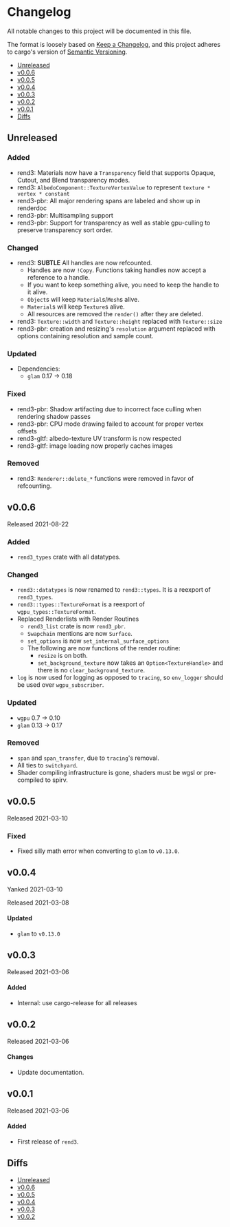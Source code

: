 # Changelog

All notable changes to this project will be documented in this file.

The format is loosely based on [Keep a Changelog](https://keepachangelog.com/en/1.0.0/),
and this project adheres to cargo's version of [Semantic Versioning](https://semver.org/spec/v2.0.0.html).

- [Unreleased](#unreleased)
- [v0.0.6](#v006)
- [v0.0.5](#v005)
- [v0.0.4](#v004)
- [v0.0.3](#v003)
- [v0.0.2](#v002)
- [v0.0.1](#v001)
- [Diffs](#diffs)

## Unreleased

### Added
- rend3: Materials now have a `Transparency` field that supports Opaque, Cutout, and Blend transparency modes.
- rend3: `AlbedoComponent::TextureVertexValue` to represent `texture * vertex * constant`
- rend3-pbr: All major rendering spans are labeled and show up in renderdoc
- rend3-pbr: Multisampling support
- rend3-pbr: Support for transparency as well as stable gpu-culling to preserve transparency sort order.


### Changed
- rend3: **SUBTLE** All handles are now refcounted.
  - Handles are now `!Copy`. Functions taking handles now accept a reference to a handle.
  - If you want to keep something alive, you need to keep the handle to it alive.
  - `Object`s will keep `Material`s/`Mesh`s alive.
  - `Material`s will keep `Texture`s alive.
  - All resources are removed the `render()` after they are deleted.
- rend3: `Texture::width` and `Texture::height` replaced with `Texture::size`
- rend3-pbr: creation and resizing's `resolution` argument replaced with options containing resolution and sample count.
  
### Updated
- Dependencies:
  - `glam` 0.17 -> 0.18

### Fixed
- rend3-pbr: Shadow artifacting due to incorrect face culling when rendering shadow passes
- rend3-pbr: CPU mode drawing failed to account for proper vertex offsets
- rend3-gltf: albedo-texture UV transform is now respected
- rend3-gltf: image loading now properly caches images

### Removed
- rend3: `Renderer::delete_*` functions were removed in favor of refcounting.

## v0.0.6

Released 2021-08-22

### Added
- `rend3_types` crate with all datatypes.

### Changed
- `rend3::datatypes` is now renamed to `rend3::types`. It is a reexport of `rend3_types`.
- `rend3::types::TextureFormat` is a reexport of `wgpu_types::TextureFormat`.
- Replaced Renderlists with Render Routines
  - `rend3_list` crate is now `rend3_pbr`.
  - `Swapchain` mentions are now `Surface`.
  - `set_options` is now `set_internal_surface_options`
  - The following are now functions of the render routine:
    - `resize` is on both.
    - `set_background_texture` now takes an `Option<TextureHandle>` and there is no `clear_background_texture`.
- `log` is now used for logging as opposed to `tracing`, so `env_logger` should be used over `wgpu_subscriber`.

### Updated
- `wgpu` 0.7 -> 0.10
- `glam` 0.13 -> 0.17

### Removed
- `span` and `span_transfer`, due to `tracing`'s removal.
- All ties to `switchyard`.
- Shader compiling infrastructure is gone, shaders must be wgsl or pre-compiled to spirv.

## v0.0.5

Released 2021-03-10

### Fixed
- Fixed silly math error when converting to `glam` to `v0.13.0`.

## v0.0.4

Yanked 2021-03-10

Released 2021-03-08

#### Updated
- `glam` to `v0.13.0`

## v0.0.3

Released 2021-03-06

#### Added
- Internal: use cargo-release for all releases

## v0.0.2

Released 2021-03-06

#### Changes
- Update documentation.

## v0.0.1

Released 2021-03-06

#### Added
- First release of `rend3`.

## Diffs

- [Unreleased](https://github.com/BVE-Reborn/rend3/compare/v0.0.6...HEAD)
- [v0.0.6](https://github.com/BVE-Reborn/rend3/compare/v0.0.5...v0.0.6)
- [v0.0.5](https://github.com/BVE-Reborn/rend3/compare/v0.0.4...v0.0.5)
- [v0.0.4](https://github.com/BVE-Reborn/rend3/compare/v0.0.3...v0.0.4)
- [v0.0.3](https://github.com/BVE-Reborn/rend3/compare/v0.0.2...v0.0.3)
- [v0.0.2](https://github.com/BVE-Reborn/rend3/compare/v0.0.1...v0.0.2)
